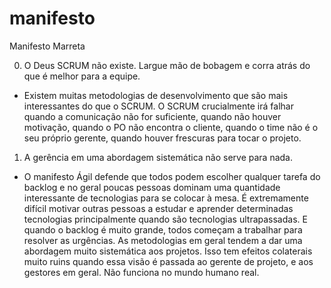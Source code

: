 # manifesto
Manifesto Marreta



0. O Deus SCRUM não existe. Largue mão de bobagem e corra atrás do que é melhor para a equipe.
  * Existem muitas metodologias de desenvolvimento que são mais interessantes do que o SCRUM. O SCRUM crucialmente irá falhar quando a comunicação não for suficiente, quando não houver motivação, quando o PO não encontra o cliente, quando o time não é o seu próprio gerente, quando houver frescuras para tocar o projeto.
  
1. A gerência em uma abordagem sistemática não serve para nada.
  * O manifesto Ágil defende que todos podem escolher qualquer tarefa do backlog e no geral poucas pessoas dominam uma quantidade interessante de tecnologias para se colocar à mesa. É extremamente difícil motivar outras pessoas a estudar e aprender determinadas tecnologias principalmente quando são tecnologias ultrapassadas. E quando o backlog é muito grande, todos começam a trabalhar para resolver as urgências. As metodologias em geral tendem a dar uma abordagem muito sistemática aos projetos. Isso tem efeitos colaterais muito ruins quando essa visão é passada ao gerente de projeto, e aos gestores em geral. Não funciona no mundo humano real.
    
   
